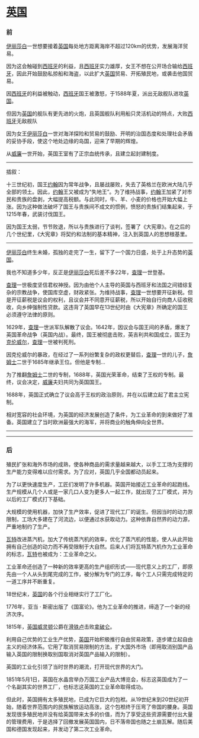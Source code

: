 # <u>英国</u>

### 前

<u>伊丽莎白</u>一世想要接着<u>英国</u>每处地方距离海岸不超过120km的优势，发展海洋贸易。  

因为这会触碰到<u>西班牙</u>的利益，且<u>西班牙</u>实力雄厚，女王不想在公开场合输给<u>西班牙</u>，因此开始鼓励私掠船和海盗，以此扩大<u>英国</u>贸易、开拓殖民地，或袭击他国贸易。  

因<u>西班牙</u>的利益被触动，<u>西班牙</u>国王被激怒，于1588年夏，派出无敌舰队进攻<u>英国</u>。  

但因为<u>英国</u>的舰队有更先进的火炮，且英国舰队利用船只灵活机动的特点，大败<u>西班牙</u>无敌舰队

因为女王<u>伊丽莎白</u>一世对海洋探险和贸易的鼓励、开明的治国态度和处理社会矛盾的妥协手段，使这个地处边缘的岛国，迎来了早期的辉煌。

从<u>威廉</u>一世开始，英国王室有了正宗血统传承，且建立起封建制度。  

-------

插叙：

​		十三世纪初，国王<u>约翰</u>因为常年战争，且屡战屡败，失去了英格兰在欧洲大陆几乎全部的领土。因此，<u>约翰</u>王又被成为“失地王”。为了维持战事，<u>约翰</u>王加紧了对市民和贵族的盘剥，大幅提高税额。与此同时，牛、羊、小麦的价格也开始大幅上涨。因为这种做法破坏了国王与贵族间不成文的惯例，愤怒的贵族们结集起来，于1215年春，武装讨伐国王。  

因为国王太弱，节节败退，所以与贵族进行了谈判，签署了《大宪章》。在之后的几个世纪里，《大宪章》将契约和法制的基本精神，注入到英国人的思想根基里。  

-------

<u>伊丽莎白</u>终生未婚，孤独的走完了一生，留下了一个国力日盛，处于上升态势的<u>英国</u>。  

我也不知道多少年，反正是<u>伊丽莎白</u>死后差不多22年，<u>查理</u>一世登基。  

<u>查理</u>一世极度坚信君权神授。因为由他个人主导的英国与西班牙和法国之间错综复杂的宗教战争，使国库空虚，财政紧张。为维持战事，<u>查理</u>一世想要开征新税。但是开征薪税是议会的权利，且议会并不同意开征薪税，所以开始自行向商人征收税收，向乡绅强制性贷款。这违背了英国早在13世纪时由《大宪章》所确定的国王必须遵守法律的原则。  

1629年，<u>查理</u>一世派军队解散了议会。1642年，因议会与国王间的矛盾，爆发了英国革命战争（英国内战）。最终，国王被彻底击败，英吉利共和国成立，国王为<u>克伦威尔</u>，<u>查理</u>一世被判死刑。  

因克伦威尔的暴政，在经过了一系列纷繁复杂的政权更替后，<u>查理</u>一世的儿子，<u>詹姆士</u>二世于1685年继承王位。但他是专制...  

为了推翻<u>詹姆士</u>二世的专制，1688年，英国光荣革命，结束了王权的专制。最终，议会决定，<u>威廉</u>夫妇共同为英国国王。  

1688年，英国正式确立了议会高于王权的政治原则，并在以后建立起了君主立宪制。  

相对宽容的社会环境，为英国的经济发展创造了条件，为工业革命的到来做好了准备。英国建立了当时欧洲最强大的海军，并将商业的触角伸向全世界。  

----------

----------

### 后

殖民扩张和海外市场的成熟，使各种商品的需求量越来越大，以手工工场为支撑的生产能力变得难以应付需求。为了应对，英国几乎全国都动员起来。  

为了以更快速度生产，工匠们发明了许多机器。英国开始接近工业革命的起跑线。生产规模从几个人或是一家几口人变为更多人一起工作，就出现了工厂模式，并为以后的工厂模式打下基础。  

大规模的使用机器，加快了生产效率，促进了现代工厂的诞生。但因当时的动力原限制，工场大多建在了河流边，以便通过水获取动力。这种依靠自然界的动力源，严重地制约了生产。

<u>瓦特</u>改进蒸汽机，加大了传统蒸汽机的效率，优化了蒸汽机的性能，使人从此开始拥有自己创造的动力而不再受限制于大自然。后来人们将瓦特蒸汽机作为工业革命的标志，<u>瓦特</u>也被成为：工业革命之父。  

工业革命还创造了一种新的效率更高的生产组织形式——现代意义上的工厂，即原先由一个人从头到尾完成的工作，被分解为专门的工序，每个工人只需完成特定的一道工序并不断重复。  

18世纪末，<u>英国</u>的各个行业相继实行了工厂化。  

1776年，亚当 · 斯密出版了《国富论》。他为工业革命的推进，缔造了一个新的经济次序。  

1815年，<u>英国</u><u>威灵顿</u>公爵在<u>滑铁卢</u>击败<u>拿破仑</u>。  

利用自己优势的工业生产优势，<u>英国</u>开始积极推行自由贸易政策，逐步建立起自由主义的经济体系。它用了取消贸易限制的方法，扩大国外市场（即用取消别国产品输入英国的限制换取别国取消对英国产品输入的限制）。  

英国的工业化引领了当时世界的潮流，打开现代世界的大门。  

1851年5月1日，英国在水晶宫举办万国工业产品大博览会，标志这英国成为了一个名副其实的世界工厂，也标志这英国的工业革命取得成功。  

但此时，英国拥有太多殖民地，已成为它巨大的包袱。从19世纪末到20世纪初开始，随着世界范围内的民族解放运动高涨，这个包袱终于压弯了帝国的腰身。英国发现很多殖民地并没有给英国带来太多的价值，而为了享受这些资源需要付出大量的管理费用，于是选择了回撤发展英国国内，日不落帝国也随之土崩瓦解。随后美国和德国发现起来，并发动了第二次工业革命。  



  


